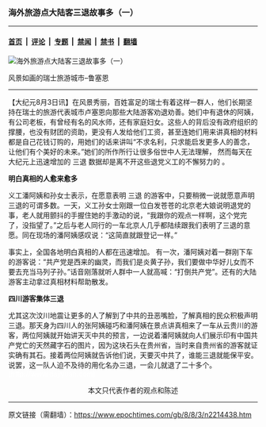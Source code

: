 ### 海外旅游点大陆客三退故事多（一）

---

#### [首页](../../../..?n2214438) &nbsp;|&nbsp; [评论](../../../../../epoch-comment?n2214438) &nbsp;|&nbsp; [专题](../../../../../epoch-special?n2214438) &nbsp;|&nbsp; [禁闻](../../../../../epoch-news?n2214438) &nbsp;|&nbsp; [禁书](../../../../../books?n2214438) &nbsp;|&nbsp; [翻墙](https://github.com/gfw-breaker/nogfw/blob/master/README.md?n2214438)


<div><img alt="海外旅游点大陆客三退故事多（一）" class="attachment-djy_600_400 size-djy_600_400 wp-post-image" src="https://i.epochtimes.com/assets/uploads/2008/08/808021518141950.jpg"/>
<div class="caption">
 <p>
  风景如画的瑞士旅游城市–鲁塞恩
 </p>
</div></div><hr/><div class="post_content" id="artbody" itemprop="articleBody">
 <!-- article content begin -->
 <p>
  【大纪元8月3日讯】在风景秀丽，百姓富足的瑞士有着这样一群人，他们长期坚持在瑞士的旅游代表城市卢塞恩向那些大陆游客劝退劝善。她们中有退休的阿姨，有公司老板，有曾经有名的风水师，还有家庭妇女。这些人的背后没有政府组织的撑腰，也没有财团的资助，更没有人发给他们工资，甚至连她们用来讲真相的材料都是自己花钱订购的，用她们的话来讲叫“不求名利，只求能启发更多人的善念，让他们有个美好的未来。”她们的所作所行让很多俗世中人无法理解， 然而每天在大纪元上迅速增加的
  <ok href="https://www.epochtimes.com/gb/tag/%E4%B8%89%E9%80%80.html">
   三退
  </ok>
  数据却是离不开这些退党义工的不懈努力的 。
 </p>
 <p>
  <b>
   明白真相的人愈来愈多
  </b>
 </p>
 <p>
  义工潘阿姨和孙女士表示，在愿意表明
  <ok href="https://www.epochtimes.com/gb/tag/%E4%B8%89%E9%80%80.html">
   三退
  </ok>
  的游客中，只要稍微一说就愿意声明三退的可谓多数。一天，义工孙女士刚跟一位白发苍苍的北京老大娘说明退党的事，老人就用颤抖的手握住她的手激动的说，“我跟你的观点一样啊，这个党完了，没指望了。”之后与老人同行的一车北京人几乎都陆续跟我们表明了三退的意愿。同在现场的潘阿姨感叹说：“这简直就跟登记一样。”
 </p>
 <p>
  事实上，全国各地明白真相的人都在迅速增加。 有一次，潘阿姨对着一群刚下车的游客说：“共产党是西来的幽灵，而我们是炎黄子孙，我们要做中华好儿女而不要去充当马列子孙。”话音刚落就听人群中一人就高喊：“打倒共产党”。还有的大陆游客主动拿过真相材料帮助散发。
 </p>
 <p>
  <b>
   四川游客集体三退
  </b>
 </p>
 <p>
  尤其这次汶川地震让更多的人了解到了中共的丑恶嘴脸，了解真相的民众积极声明三退。那天身为四川人的张阿姨碰巧和潘阿姨在景点讲真相来了一车从云贵川的游客，两位阿姨就开始讲天灭中共的预言，一边说着潘阿姨就向人们展示印有中国共产党亡的天然藏字石的图片，因为这块石头在贵州省，当时来自贵州省的游客就证实确有其石。接着两位阿姨就告诉他们说，天要灭中共了，谁能三退就能保平安。说罢，这一队人迫不及待的用化名办三退，一会儿就退了二十多个。
  <font color="#ffffff">
   (http://www.dajiyuan.com)
  </font>
  <br/>
  <center>
   <font class="GY13">
    本文只代表作者的观点和陈述
   </font>
  </center>
 </p>
 <!-- article content end -->
 <div id="below_article_ad">
 </div>
</div>


---

原文链接（需翻墙）：https://www.epochtimes.com/gb/8/8/3/n2214438.htm